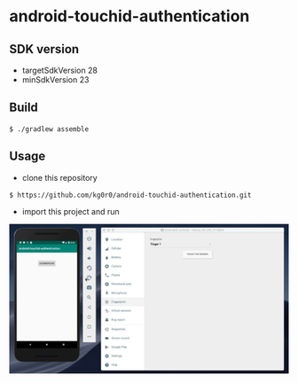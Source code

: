 # android-touchid-authentication
## SDK version
* targetSdkVersion 28
* minSdkVersion 23

## Build
```
$ ./gradlew assemble
```
## Usage
* clone this repository
```
$ https://github.com/kg0r0/android-touchid-authentication.git
```
* import this project and run


![Demo](https://github.com/kg0r0/android-touchid-authentication/blob/gif/images/etgfx-rxz68.gif)
